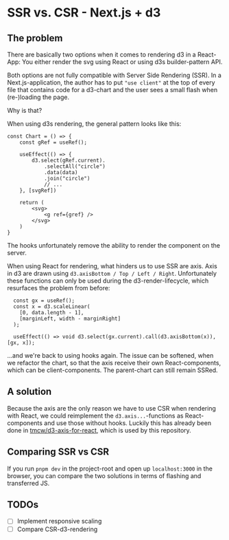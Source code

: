 # SSR vs. CSR - Next.js + d3

## The problem

There are basically two options when it comes to rendering d3 in a React-App: You either render the svg using React or using d3s builder-pattern API.

Both options are not fully compatible with Server Side Rendering (SSR). In a Next.js-application, the author has to put `"use client"` at the top of every file that contains code for a d3-chart and the user sees a small flash when (re-)loading the page.

Why is that?

When using d3s rendering, the general pattern looks like this:

``` tsx
const Chart = () => {
    const gRef = useRef();

    useEffect(() => {
        d3.select(gRef.current).
            .selectAll("circle")
            .data(data)
            .join("circle")
            // ...
    }, [svgRef])

    return (
        <svg>
            <g ref={gref} />
        </svg>
    )
}
```

The hooks unfortunately remove the ability to render the component on the server.

When using React for rendering, what hinders us to use SSR are axis. Axis in d3 are drawn using `d3.axisBottom / Top / Left / Right`. Unfortunately these functions can only be used during the d3-render-lifecycle, which resurfaces the problem from before:

``` tsx
  const gx = useRef();
  const x = d3.scaleLinear(
    [0, data.length - 1],
    [marginLeft, width - marginRight]
  );

  useEffect(() => void d3.select(gx.current).call(d3.axisBottom(x)), [gx, x]);
```

...and we're back to using hooks again. The issue can be softened, when we refactor the chart, so that the axis receive their own React-components, which can be client-components. The parent-chart can still remain SSRed.

## A solution

Because the axis are the only reason we have to use CSR when rendering with React, we could reimplement the `d3.axis...`-functions as React-components and use those without hooks. Luckily this has already been done in [tmcw/d3-axis-for-react](https://github.com/tmcw/d3-axis-for-react), which is used by this repository.

## Comparing SSR vs CSR

If you run `pnpm dev` in the project-root and open up `localhost:3000` in the browser, you can compare the two solutions in terms of flashing and transferred JS.

## TODOs

- [ ] Implement responsive scaling
- [ ] Compare CSR-d3-rendering